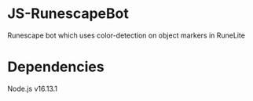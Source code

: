 # JS-RunescapeBot
Runescape bot which uses color-detection on object markers in RuneLite

# Dependencies

Node.js v16.13.1

